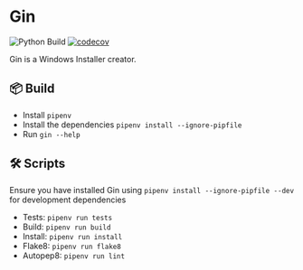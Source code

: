 # Gin
![Python Build](https://github.com/bilelmoussaoui/gin/workflows/Python%20package/badge.svg) [![codecov](https://codecov.io/gh/bilelmoussaoui/gin/branch/master/graph/badge.svg)](https://codecov.io/gh/bilelmoussaoui/gin)


Gin is a Windows Installer creator.


## 📦 Build
- Install `pipenv`
- Install the dependencies `pipenv install --ignore-pipfile`
- Run `gin --help`

## 🛠 Scripts
Ensure you have installed Gin using `pipenv install --ignore-pipfile --dev` for development dependencies

- Tests: `pipenv run tests`
- Build: `pipenv run build`
- Install: `pipenv run install`
- Flake8: `pipenv run flake8`
- Autopep8: `pipenv run lint`
